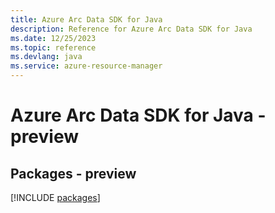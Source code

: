 ```yaml
---
title: Azure Arc Data SDK for Java
description: Reference for Azure Arc Data SDK for Java
ms.date: 12/25/2023
ms.topic: reference
ms.devlang: java
ms.service: azure-resource-manager
---
```

# Azure Arc Data SDK for Java - preview
## Packages - preview
[!INCLUDE [packages](arc-data-index.md)]